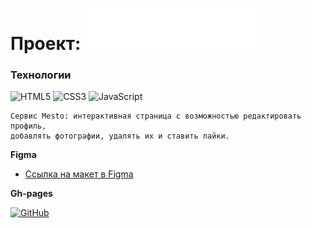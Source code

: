 # Проект: ![logo](./images/logo.svg)

### Технологии

![HTML5](https://img.shields.io/badge/html5-%23E34F26.svg?style=for-the-badge&logo=html5&logoColor=white) ![CSS3](https://img.shields.io/badge/css3-%231572B6.svg?style=for-the-badge&logo=css3&logoColor=white) ![JavaScript](https://img.shields.io/badge/javascript-%23323330.svg?style=for-the-badge&logo=javascript&logoColor=%23F7DF1E)

```
Сервис Mesto: интерактивная страница с возможностью редактировать профиль, 
добавлять фотографии, удалять их и ставить лайки.
```

**Figma**

* [Ссылка на макет в Figma](https://www.figma.com/file/2cn9N9jSkmxD84oJik7xL7/JavaScript.-Sprint-4?node-id=0%3A1)

**Gh-pages**

[![GitHub](https://img.shields.io/badge/github-%23121011.svg?style=for-the-badge&logo=github&logoColor=white)](https://muunger.github.io/mesto/)